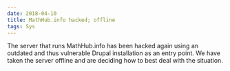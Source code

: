 ```yaml
---
date: 2018-04-10
title: MathHub.info hacked; offline
tags: Sys
---
```

The server that runs MathHub.info has been hacked again using an outdated and thus vulnerable Drupal installation as an entry point. We have taken the server offline and are deciding how to best deal with the situation.  
